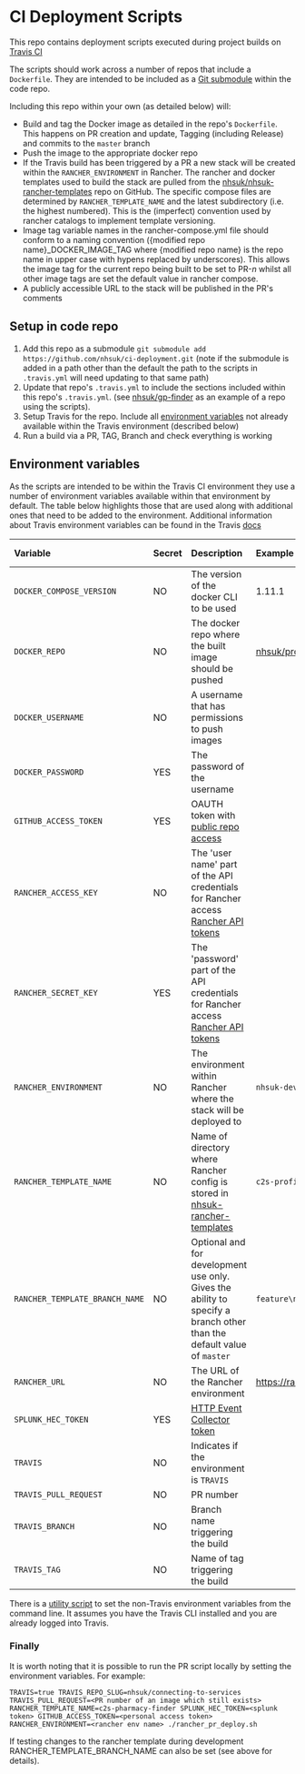 # CI Deployment Scripts

This repo contains deployment scripts executed during project builds on [Travis CI](https://travis-ci.org)

The scripts should work across a number of repos that include a `Dockerfile`. They are intended to be included as a [Git submodule](https://git-scm.com/docs/git-submodule) within the code repo.

Including this repo within your own (as detailed below) will:
* Build and tag the Docker image as detailed in the repo's `Dockerfile`. This happens on PR creation and update, Tagging (including Release) and commits to the `master` branch
* Push the image to the appropriate docker repo
* If the Travis build has been triggered by a PR a new stack will be created within the `RANCHER_ENVIRONMENT` in Rancher. The rancher and docker templates used to build the stack are pulled from the [nhsuk/nhsuk-rancher-templates](https://github.com/nhsuk/nhsuk-rancher-templates) repo on GitHub. The specific compose files are determined by `RANCHER_TEMPLATE_NAME` and the latest subdirectory (i.e. the highest numbered). This is the (imperfect) convention used by rancher catalogs to implement template versioning.
* Image tag variable names in the rancher-compose.yml file should conform to a naming convention ({modified repo name}_DOCKER_IMAGE_TAG where {modified repo name} is the repo name in upper case with hypens replaced by underscores). This allows the image tag for the current repo being built to be set to PR-_n_ whilst all other image tags are set the default value in rancher compose.
* A publicly accessible URL to the stack will be published in the PR's comments

## Setup in code repo

1. Add this repo as a submodule `git submodule add https://github.com/nhsuk/ci-deployment.git` (note if the submodule is added in a path other than the default the path to the scripts in `.travis.yml` will need updating to that same path)
1. Update that repo's `.travis.yml` to include the sections included within this repo's `.travis.yml`. (see [nhsuk/gp-finder](https://github.com/nhsuk/gp-finder) as an example of a repo using the scripts).
1. Setup Travis for the repo. Include all [environment variables](https://docs.travis-ci.com/user/environment-variables/#Defining-Variables-in-Repository-Settings) not already available within the Travis environment (described below)
1. Run a build via a PR, TAG, Branch and check everything is working

## Environment variables

As the scripts are intended to be within the Travis CI environment they use a number of environment variables available within that environment by default. The table below highlights those that are used along with additional ones that need to be added to the environment. Additional information about Travis environment variables can be found in the Travis [docs](https://docs.travis-ci.com/user/environment-variables/#Default-Environment-Variables)

| Variable               | Secret | Description| Example | Add to Travis? |
|:---|:---|:---|:---|:---|
| `DOCKER_COMPOSE_VERSION` | NO | The  version of the docker CLI to be used | 1.11.1 | YES |
| `DOCKER_REPO` | NO | The docker repo where the built image should be pushed | [nhsuk/profiles](https://hub.docker.com/r/nhsuk/profiles/) | YES |
| `DOCKER_USERNAME` | NO | A username that has permissions to push images | | YES |
| `DOCKER_PASSWORD` | YES | The password of the username | | YES |
| `GITHUB_ACCESS_TOKEN` | YES | OAUTH token with [public repo access](https://developer.github.com/v3/oauth/#scopes) | | YES |
| `RANCHER_ACCESS_KEY` | NO | The 'user name' part of the API credentials for Rancher access [Rancher API tokens](https://docs.rancher.com/rancher/v1.1/en/api/v1/api-keys/) | | YES |
| `RANCHER_SECRET_KEY` | YES | The 'password' part of the API credentials for Rancher access [Rancher API tokens](https://docs.rancher.com/rancher/v1.1/en/api/v1/api-keys/) | | YES |
| `RANCHER_ENVIRONMENT` | NO | The environment within Rancher where the stack will be deployed to | `nhsuk-dev` | YES |
| `RANCHER_TEMPLATE_NAME`| NO     | Name of directory where Rancher config is stored in [nhsuk-rancher-templates](https://github.com/nhsuk/nhsuk-rancher-templates) | `c2s-profiles` | YES |
| `RANCHER_TEMPLATE_BRANCH_NAME`| NO | Optional and for development use only. Gives the ability to specify a branch other than the default value of `master` | `feature\new-template` | OPTIONAL |
| `RANCHER_URL` | NO | The URL of the Rancher environment | https://rancher.nhschoices.net | YES |
| `SPLUNK_HEC_TOKEN` | YES | [HTTP Event Collector token](http://dev.splunk.com/view/event-collector/SP-CAAAE7C)                | | YES |
| `TRAVIS` | NO | Indicates if the environment is `TRAVIS` | | NO |
| `TRAVIS_PULL_REQUEST` | NO | PR number | | NO |
| `TRAVIS_BRANCH` | NO | Branch name triggering the build | | NO |
| `TRAVIS_TAG` | NO | Name of tag triggering the build | | NO |

There is a [utility script](./configure-travis-env.sh) to set the non-Travis environment variables from the command line.
It assumes you have the Travis CLI installed and you are already logged into Travis.

### Finally

It is worth noting that it is possible to run the PR script locally by setting the environment variables. For example:

 `TRAVIS=true TRAVIS_REPO_SLUG=nhsuk/connecting-to-services TRAVIS_PULL_REQUEST=<PR number of an image which still exists>  RANCHER_TEMPLATE_NAME=c2s-pharmacy-finder SPLUNK_HEC_TOKEN=<splunk token> GITHUB_ACCESS_TOKEN=<personal access token> RANCHER_ENVIRONMENT=<rancher env name> ./rancher_pr_deploy.sh`

 If testing changes to the rancher template during development  RANCHER_TEMPLATE_BRANCH_NAME can also be set (see above for details).
